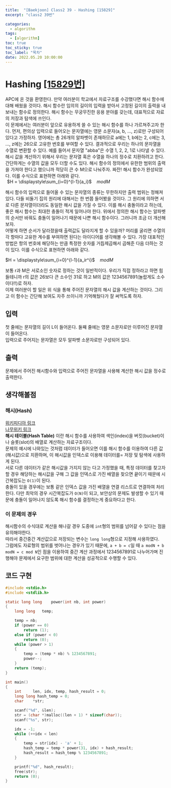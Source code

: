 ```yaml
---
title:  "[Baekjoon] Class2 39 - Hashing [15829]"
excerpt: "class2 39번"

categories:
  - algorithm
tags:
  - [algorithm]
toc: true
toc_sticky: true
toc_label: "목차"
date: 2022.05.20 10:00:00
---
```


# Hashing [[15829번]](https://www.acmicpc.net/problem/15829)
APC에 온 것을 환영한다. 만약 여러분이 학교에서 자료구조를 수강했다면 해시 함수에 대해 배웠을 것이다. 해시 함수란 임의의 길이의 입력을 받아서 고정된 길이의 출력을 내보내는 함수로 정의한다. 해시 함수는 무궁무진한 응용 분야를 갖는데, 대표적으로 자료의 저장과 탐색에 쓰인다.    
이 문제에서는 여러분이 앞으로 유용하게 쓸 수 있는 해시 함수를 하나 가르쳐주고자 한다. 먼저, 편의상 입력으로 들어오는 문자열에는 영문 소문자(a, b, ..., z)로만 구성되어있다고 가정하자. 영어에는 총 26개의 알파벳이 존재하므로 a에는 1, b에는 2, c에는 3, ..., z에는 26으로 고유한 번호를 부여할 수 있다. 결과적으로 우리는 하나의 문자열을 수열로 변환할 수 있다. 예를 들어서 문자열 "abba"은 수열 1, 2, 2, 1로 나타낼 수 있다.    
해시 값을 계산하기 위해서 우리는 문자열 혹은 수열을 하나의 정수로 치환하려고 한다. 간단하게는 수열의 값을 모두 더할 수도 있다. 해시 함수의 정의에서 유한한 범위의 출력을 가져야 한다고 했으니까 적당히 큰 수 M으로 나눠주자. 짜잔! 해시 함수가 완성되었다. 이를 수식으로 표현하면 아래와 같다.    
 
$H = \displaystyle\sum_{i=0}^{l-1}{a_i}$ &nbsp;&nbsp; $mod M$

해시 함수의 입력으로 들어올 수 있는 문자열의 종류는 무한하지만 출력 범위는 정해져있다. 다들 비둘기 집의 원리에 대해서는 한 번쯤 들어봤을 것이다. 그 원리에 의하면 서로 다른 문자열이더라도 동일한 해시 값을 가질 수 있다. 이를 해시 충돌이라고 하는데, 좋은 해시 함수는 최대한 충돌이 적게 일어나야 한다. 위에서 정의한 해시 함수는 알파벳의 순서만 바꿔도 충돌이 일어나기 때문에 나쁜 해시 함수이다. 그러니까 조금 더 개선해보자.    
어떻게 하면 순서가 달라졌을때 출력값도 달라지게 할 수 있을까? 머리를 굴리면 수열의 각 항마다 고유한 계수를 부여하면 된다는 아이디어를 생각해볼 수 있다. 가장 대표적인 방법은 항의 번호에 해당하는 만큼 특정한 숫자를 거듭제곱해서 곱해준 다음 더하는 것이 있다. 이를 수식으로 표현하면 아래와 같다.    

$H = \displaystyle\sum_{i=0}^{l-1}{a_ir^i}$ &nbsp;&nbsp; $mod M$ 

보통 r과 M은 서로소인 숫자로 정하는 것이 일반적이다. 우리가 직접 정하라고 하면 힘들테니까 r의 값은 26보다 큰 소수인 31로 하고 M의 값은 1234567891(놀랍게도 소수이다!!)로 하자.    
이제 여러분이 할 일은 위 식을 통해 주어진 문자열의 해시 값을 계산하는 것이다. 그리고 이 함수는 간단해 보여도 자주 쓰이니까 기억해뒀다가 잘 써먹도록 하자.    

     

## 입력
첫 줄에는 문자열의 길이 L이 들어온다. 둘째 줄에는 영문 소문자로만 이루어진 문자열이 들어온다.    
입력으로 주어지는 문자열은 모두 알파벳 소문자로만 구성되어 있다.    

## 출력
문제에서 주어진 해시함수와 입력으로 주어진 문자열을 사용해 계산한 해시 값을 정수로 출력한다.    

## 생각해볼점
### 해시(Hash)
[위키피디아 링크](https://ko.wikipedia.org/wiki/%ED%95%B4%EC%8B%9C_%ED%95%A8%EC%88%98)    
[나무위키 링크](https://namu.wiki/w/%ED%95%B4%EC%8B%9C)    
**해시 테이블(Hash Table)** 이란 해시 함수를 사용하여 색인(index)을 버킷(bucket)이나 슬롯(slot)의 배열로 계산하는 자료구조이다.    
문제의 예시에 나와있는 것처럼 데이터가 들어오면 이를 해시 함수를 이용하여 다른 값(해시값)으로 치환하며, 이 해시값을 인덱스로 이용해 데이터를= 저장 및 탐색에 사용하게 된다.    
서로 다른 데이터가 같은 해시값을 가지지 않는 다고 가정했을 때, 특정 데이터를 찾고자 할 경우 해당하는 해시값을 구해 그 값을 인덱스로 가진 배열을 찾으면 끝이기 때문에 시간복잡도는 `O(1)`이 된다.    
충돌이 있을 경우에는 보통 같은 인덱스 값을 가진 배열을 연결 리스트로 연결하여 처리한다. 다만 최악의 경우 시간복잡도가 `O(N)`이 되고, 보안상의 문제도 발생할 수 있기 때문에 충돌이 일어나지 않도록 해시 함수를 결정하는게 중요하다고 한다.    

### 이 문제의 경우
해시함수의 수식대로 계산을 해나갈 경우 도중에 `int`형의 범위를 넘어갈 수 있다는 점을 유의해야한다.    
따라서 중간중간 계산값으로 저장되는 변수는 `long long`형으로 지정해 사용하였다.    
그럼에도 자료형의 범위를 벗어나는 경우가 있기 때문에, `a + b = c`일 때 `a modN + b modN = c mod N`인 점을 이용하여 중간 계산 과정에서 1234567891로 나누어가며 진행해야 문제에서 요구한 범위에 대한 계산을 성공적으로 수행할 수 있다.    


## 코드 구현
```c
#include <stdio.h>
#include <stdlib.h>

static long long	power(int nb, int power)
{
	long long	temp;

	temp = nb;
	if (power == 0)
		return (1);
	else if (power < 0)
		return (0);
	while (power > 1)
	{
		temp = (temp * nb) % 1234567891;
		power--;
	}	
	return (temp);
}

int main()
{
	int		len, idx, temp, hash_result = 0;
	long long hash_temp = 0;
	char	*str;

	scanf("%d", &len);
	str = (char *)malloc((len + 1) * sizeof(char));
	scanf("%s", str);

	idx = -1;
	while (++idx < len)
	{
		temp = str[idx] - 'a' + 1;
		hash_temp = temp * power(31, idx) + hash_result;
		hash_result = hash_temp % 1234567891;
	}

	printf("%d", hash_result);
	free(str);
	return (0);
}
```